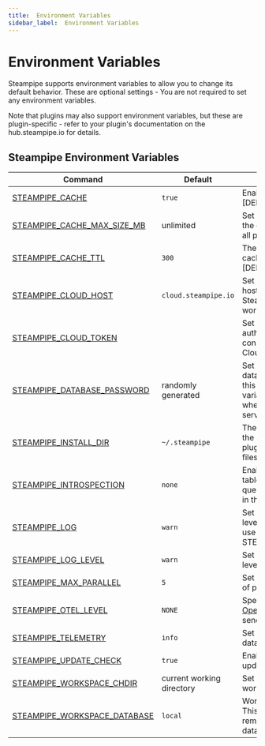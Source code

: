 ```yaml
---
title:  Environment Variables
sidebar_label:  Environment Variables
---
```




# Environment Variables

Steampipe supports environment variables to allow you to change its default behavior.  These are optional settings - You are not required to set any environment variables.

Note that plugins may also support environment variables, but these are plugin-specific - refer to your plugin's documentation on the hub.steampipe.io for details.

## Steampipe Environment Variables

| Command | Default | Description
|-|-|-
| [STEAMPIPE_CACHE](reference/env-vars/steampipe_cache)| `true` | Enable/disable caching [DEPRECATED]
| [STEAMPIPE_CACHE_MAX_SIZE_MB](reference/env-vars/steampipe_cache_max_size_mb)| unlimited | Set the maximum size of the query cache across all plugins
| [STEAMPIPE_CACHE_TTL](reference/env-vars/steampipe_cache_ttl)| `300` | The amount of time to cache results, in seconds [DEPRECATED]
| [STEAMPIPE_CLOUD_HOST](reference/env-vars/steampipe_cloud_host)  | `cloud.steampipe.io` | Set the Steampipe Cloud host, for connecting to Steampipe Cloud workspace
| [STEAMPIPE_CLOUD_TOKEN](reference/env-vars/steampipe_cloud_token)  |  | Set the Steampipe Cloud authentication token for connecting to Steampipe Cloud workspace
| [STEAMPIPE_DATABASE_PASSWORD](reference/env-vars/steampipe_database_password)| randomly generated | Set the steampipe database password for this session.  This variable must be set when the steampipe service starts
| [STEAMPIPE_INSTALL_DIR](reference/env-vars/steampipe_install_dir)| `~/.steampipe` | The directory in which the Steampipe database, plugins, and supporting files can be found
| [STEAMPIPE_INTROSPECTION](reference/env-vars/steampipe_introspection)  | `none` | Enable introspection tables that allow you to query the mod resources in the workspace
| [STEAMPIPE_LOG](reference/env-vars/steampipe_log)  | `warn` | Set the logging output level [DEPRECATED - use STEAMPIPE_LOG_LEVEL]
| [STEAMPIPE_LOG_LEVEL](reference/env-vars/steampipe_log)  | `warn` | Set the logging output level
| [STEAMPIPE_MAX_PARALLEL](reference/env-vars/steampipe_max_parallel)  | `5` | Set the maximum number of parallel executions
| [STEAMPIPE_OTEL_LEVEL](reference/env-vars/steampipe_otel_level)  | `NONE` | Specify which [OpenTelemetry](https://opentelemetry.io/) data to send via OTLP
| [STEAMPIPE_TELEMETRY](reference/env-vars/steampipe_telemetry)  | `info` | Set the level of telemetry data to collect and send
| [STEAMPIPE_UPDATE_CHECK](reference/env-vars/steampipe_update_check)| `true` | Enable/disable automatic update checking
| [STEAMPIPE_WORKSPACE_CHDIR](reference/env-vars/steampipe_workspace_chdir)  | current working directory | Set the workspace working directory
| [STEAMPIPE_WORKSPACE_DATABASE](reference/env-vars/steampipe_workspace_database)  | `local` | Workspace database.  This can be `local` or a remote Steampipe Cloud database